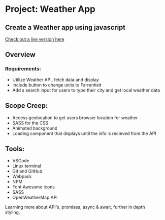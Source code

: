# Project: Weather App


## Create a Weather app using javascript

[Check out a live version here](https://jayrichh.github.io/weather-app/)

## Overview

### Requirements:

  * Utilize Weather API, fetch data and display
  * Include button to change units to Farrenheit
  * Add a search input for users to type their city and get local weather data

## Scope Creep:

  * Access geolocation to get users browser location for weather
  * SASS for the CSS 
  * Animated background
  * Loading component that displays until the info is recieved from the API

## Tools:

  * VSCode 
  * Linux terminal
  * Git and GitHub
  * Webpack
  * NPM
  * Font Awesome Icons
  * SASS
  * OpenWeatherMap API
 
 Learning more about API's, promises, async & await, further in depth styling.
